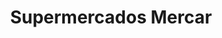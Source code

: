 ---
title: "Supermercados Mercar"
url: /cali-valle-del-cauca/supermercados-mercar/
shop: Supermarkt
---